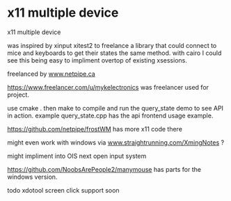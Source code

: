 # x11 multiple device
x11 multiple device

was inspired by xinput xitest2 to freelance a library that could connect to mice and keyboards to get their states the same method. with cairo I could see this being easy to impliment overtop of existing xsessions.

freelanced by www.netpipe.ca

https://www.freelancer.com/u/mykelectronics was freelancer used for project.

use cmake . then make to compile and run the query_state demo to see API in action.
example query_state.cpp has the api frontend usage example.


https://github.com/netpipe/frostWM has more x11 code there

might even work with windows via www.straightrunning.com/XmingNotes ?

might impliment into OIS next open input system

https://github.com/NoobsArePeople2/manymouse has parts for the windows version.



todo
xdotool screen click support soon
